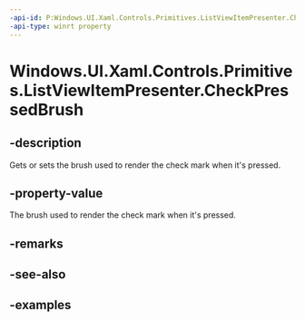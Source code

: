 ```yaml
---
-api-id: P:Windows.UI.Xaml.Controls.Primitives.ListViewItemPresenter.CheckPressedBrush
-api-type: winrt property
---
```


# Windows.UI.Xaml.Controls.Primitives.ListViewItemPresenter.CheckPressedBrush

<!--
public Windows.UI.Xaml.Media.Brush CheckPressedBrush { get; set; }
-->


## -description

Gets or sets the brush used to render the check mark when it's pressed.

## -property-value

The brush used to render the check mark when it's pressed.

## -remarks

## -see-also

## -examples


